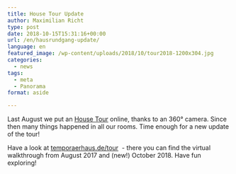 ```yaml
---
title: House Tour Update
author: Maximilian Richt
type: post
date: 2018-10-15T15:31:16+00:00
url: /en/hausrundgang-update/
language: en
featured_image: /wp-content/uploads/2018/10/tour2018-1200x304.jpg
categories:
  - news
tags:
  - meta
  - Panorama
format: aside

---
```


Last August we put an [House Tour][1] online, thanks to an 360° camera. Since then many things happened in all our rooms. Time enough for a new update of the tour!

Have a look at [temporaerhaus.de/tour][2]  - there you can find the virtual walkthrough from August 2017 and (new!) October 2018. Have fun exploring!

 [1]: /der-virtuelle-hausrundgang/
 [2]: /tour/
